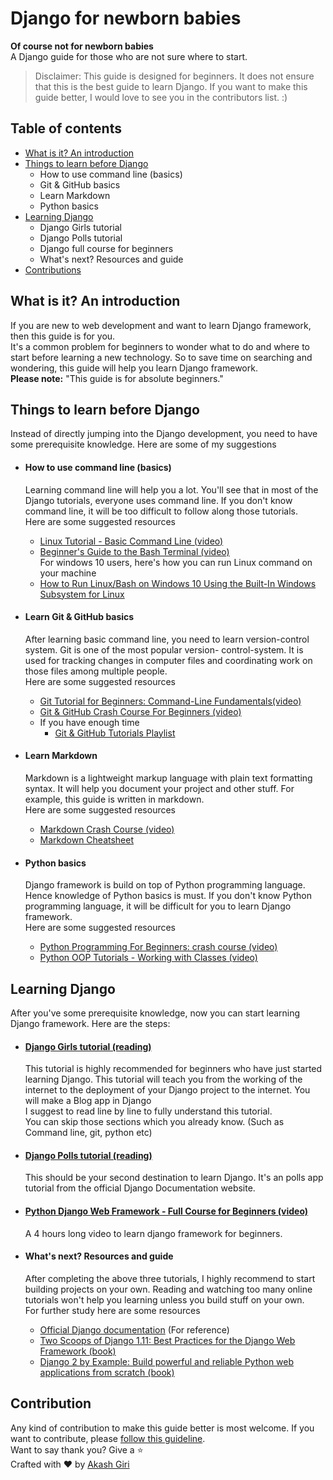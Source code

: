# Django for newborn babies
**Of course not for newborn babies** <br>
A Django guide for those who are not sure where to start.
> Disclaimer: This guide is designed for beginners. It does not ensure that this is the best guide to learn Django. If you want to make this guide better, I would love to see you in the contributors list. :)

## Table of contents
  - [What is it? An introduction](#introduction)
  - [Things to learn before Django](#before-django)
    - How to use command line (basics)
    - Git & GitHub basics
    - Learn Markdown
    - Python basics
  - [Learning Django](#django)
    - Django Girls tutorial
    - Django Polls tutorial
    - Django full course for beginners 
    - What's next? Resources and guide
  - [Contributions](#contribute)
 
<a name="introduction"></a>
## What is it? An introduction
  If you are new to web development and want to learn Django framework, then this guide is for you.<br>
  It's a common problem for beginners to wonder what to do and where to start before learning a new technology. So to save time on searching and wondering, this guide will help you learn Django framework. <br>
  **Please note:** "This guide is for absolute beginners." <br>


<a name="before-django"></a>
## Things to learn before Django
  Instead of directly jumping into the Django development, you need to have some prerequisite knowledge. Here are some of my suggestions

  - #### How to use command line (basics)
    Learning command line will help you a lot. You'll see that in most of the Django tutorials, everyone uses command line. If   you don't know command line, it will be too difficult to follow along those tutorials.<br>
    Here are some suggested resources
      - [Linux Tutorial - Basic Command Line (video)](https://www.youtube.com/watch?v=cBokz0LTizk)
      - [Beginner's Guide to the Bash Terminal (video)](https://www.youtube.com/watch?v=oxuRxtrO2Ag)<br>
      For windows 10 users, here's how you can run Linux command on your machine
      - [How to Run Linux/Bash on Windows 10 Using the Built-In Windows Subsystem for Linux](https://www.youtube.com/watch?v=xzgwDbe7foQ)
      
      
  - #### Learn Git & GitHub basics
    After learning basic command line, you need to learn version-control system. Git is one of the most popular version-         control-system. It is used for tracking changes in computer files and coordinating work on those files among multiple         people.<br>
    Here are some suggested resources
      - [Git Tutorial for Beginners: Command-Line Fundamentals(video)](https://www.youtube.com/watch?v=HVsySz-h9r4)
      - [Git & GitHub Crash Course For Beginners (video)](https://www.youtube.com/watch?v=SWYqp7iY_Tc)
      - If you have enough time
        - [Git & GitHub Tutorials Playlist](https://www.youtube.com/playlist?list=PL6gx4Cwl9DGAKWClAD_iKpNC0bGHxGhcx)
        
        
  - #### Learn Markdown
    Markdown is a lightweight markup language with plain text formatting syntax. It will help you document your project and       other stuff. For example, this guide is written in markdown. <br>
    Here are some suggested resources
      - [Markdown Crash Course (video)](https://www.youtube.com/watch?v=HUBNt18RFbo)
      - [Markdown Cheatsheet](https://github.com/adam-p/markdown-here/wiki/Markdown-Cheatsheet)
      
      
  - #### Python basics
    Django framework is build on top of Python programming language. Hence knowledge of Python basics is must. If you don't       know Python programming language, it will be difficult for you to learn Django framework. <br>
    Here are some suggested resources
    - [Python Programming For Beginners: crash course (video)](https://www.youtube.com/watch?v=JJmcL1N2KQs)
    - [Python OOP Tutorials - Working with Classes (video)](https://www.youtube.com/playlist?list=PL-osiE80TeTsqhIuOqKhwlXsIBIdSeYtc)
  
    
<a name="django"></a>
## Learning Django
  After you've some prerequisite knowledge, now you can start learning Django framework. Here are the steps:
  
  - #### [Django Girls tutorial (reading)](https://tutorial.djangogirls.org/en/) <br>
    This tutorial is highly recommended for beginners who have just started learning Django. This tutorial will teach you         from the working of the internet to the deployment of your Django project to the internet. You will make a Blog app in        Django <br>
    I suggest to read line by line to fully understand this tutorial.<br>
    You can skip those sections which you already know. (Such as Command line, git, python etc)
  
  - #### [Django Polls tutorial (reading)](https://docs.djangoproject.com/en/2.1/intro/tutorial01/) <br>
    This should be your second destination to learn Django. It's an polls app tutorial from the official Django Documentation     website.
  
  - #### [Python Django Web Framework - Full Course for Beginners (video)](https://www.youtube.com/watch?v=F5mRW0jo-U4) <br>
    A 4 hours long video to learn django framework for beginners.
    
  - #### What's next? Resources and guide <br>
    After completing the above three tutorials, I highly recommend to start building projects on your own. Reading and          watching too many online tutorials won't help you learning unless you build stuff on your own. <br>
    For further study here are some resources 
    - [Official Django documentation](https://docs.djangoproject.com/en/2.1/) (For reference)
    - [Two Scoops of Django 1.11: Best Practices for the Django Web Framework (book)](https://www.twoscoopspress.com/products/two-scoops-of-django-1-11)
    - [Django 2 by Example: Build powerful and reliable Python web applications from scratch (book)](https://www.amazon.com/Django-Example-powerful-reliable-applications/dp/1788472489)
   
   
<a name="contribute"></a>
## Contribution
Any kind of contribution to make this guide better is most welcome. If you want to contribute, please [follow this guideline](https://github.com/akashgiricse/django-for-newborn-babies/blob/master/CODE_OF_CONDUCT.md).<br>
Want to say thank you? Give a :star: <br>
Crafted with :heart: by [Akash Giri](https://akashgiricse.github.io/)
